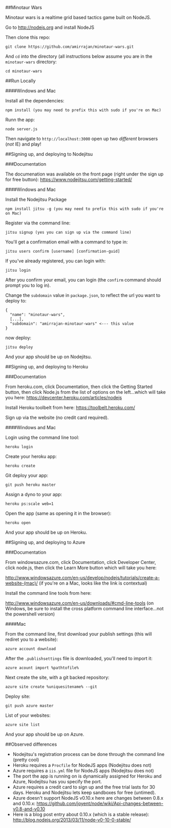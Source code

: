 ##Minotaur Wars

Minotaur wars is a realtime grid based tactics game built on NodeJS.

Go to http://nodejs.org and install NodeJS

Then clone this repo:

    git clone https://github.com/amirrajan/minotaur-wars.git

And `cd` into the directory (all instructions below assume you are in the `minotaur-wars` directory:

    cd minotaur-wars

##Run Locally

####Windows and Mac

Install all the dependencies:

    npm install (you may need to prefix this with sudo if you're on Mac)

Runn the app:

    node server.js

Then navigate to `http://localhost:3000` open up two _different_ browsers (*not* IE) and play!

##Signing up, and deploying to Nodejitsu

###Documentation

The documenation was available on the front page (right under the sign up for free button): https://www.nodejitsu.com/getting-started/

####Windows and Mac

Install the Nodejitsu Package

    npm install jitsu -g (you may need to prefix this with sudo if you're on Mac)

Register via the command line:

    jitsu signup (yes you can sign up via the command line)

You'll get a confirmation email with a command to type in:

    jitsu users confirm [username] [confirmation-guid]

If you've already registered, you can login with:

    jitsu login

After you confirm your email, you can login (the `confirm` command should prompt you to log in).

Change the `subdomain` value in `package.json`, to reflect the url you want to deploy to:

    {
      "name": "minotaur-wars",
      [...],
      "subdomain": "amirrajan-minotaur-wars" <--- this value
    }

now deploy:

    jitsu deploy

And your app should be up on Nodejitsu.

##Signing up, and deploying to Heroku

###Documentation

From heroku.com, click Documentation, then click the Getting Started button, then click Node.js from the list of options on the left...which will take you here: https://devcenter.heroku.com/articles/nodejs 

Install Heroku toolbelt from here: https://toolbelt.heroku.com/

Sign up via the website (no credit card required).

####Windows and Mac

Login using the command line tool:

    heroku login

Create your heroku app:

    heroku create

Git deploy your app:

    git push heroku master

Assign a dyno to your app:

    heroku ps:scale web=1

Open the app (same as opening it in the browser):

    heroku open

And your app should be up on Heroku.

##Signing up, and deploying to Azure

###Documentation

From windowsazure.com, click Documentation, click Developer Center, click node.js, then click the Learn More button which will take you here:

http://www.windowsazure.com/en-us/develop/nodejs/tutorials/create-a-website-(mac)/ (if you're on a Mac, looks like the link is contextual)

Install the command line tools from here:

http://www.windowsazure.com/en-us/downloads/#cmd-line-tools (on Windows, be sure to install the cross platform command line interface...not the powershell version)

####Mac

From the command line, first download your publish settings (this will rediret you to a website):

    azure account download

After the `.publishsettings` file is downloaded, you'll need to import it:

    azure acount import %pathtofile%

Next create the site, with a git backed repository:
    
    azure site create %uniquesitename% --git

Deploy site:

    git push azure master

List of your websites:

    azure site list

And your app should be up on Azure.

##Observed differences
- Nodejitsu's registration process can be done through the command line (pretty cool)
- Heroku requires a `Procfile` for NodeJS apps (Nodejitsu does not)
- Azure requires a `iis.yml` file for NodeJS apps (Nodejitsu does not)
- The port the app is running on is dynamically assigned for Heroku and Azure, Nodejitsu has you specify the port.
- Azure requires a credit card to sign up and the free trial lasts for 30 days. Heroku and Nodejitsu lets keep sandboxes for free (untimed).
- Azure doesn't support NodeJS v0.10.x here are changes between 0.8.x and 0.10.x: https://github.com/joyent/node/wiki/Api-changes-between-v0.8-and-v0.10
- Here is a blog post entry about 0.10.x (which is a stable release): http://blog.nodejs.org/2013/03/11/node-v0-10-0-stable/
